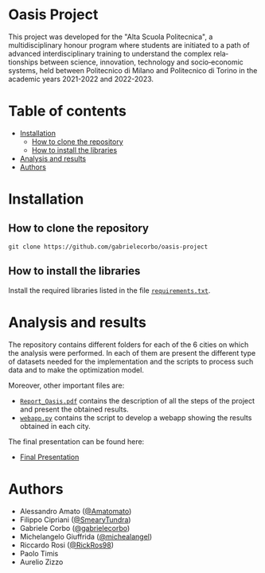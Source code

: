<!-- omit from toc -->
# Oasis Project

This project was developed for the "Alta Scuola Politecnica", a multidisciplinary honour program where students are initiated to a path of advanced interdisciplinary training to understand the complex rela‑
tionships between science, innovation, technology and socio‑economic systems, held between Politecnico di Milano and Politecnico di Torino in the academic years 2021-2022 and 2022-2023.



<!-- omit from toc -->
# Table of contents

- [Installation](#installation)
  - [How to clone the repository](#how-to-clone-the-repository)
  - [How to install the libraries](#how-to-install-the-libraries)
- [Analysis and results](#analysis-and-results)
- [Authors](#authors)

# Installation

## How to clone the repository

```
git clone https://github.com/gabrielecorbo/oasis-project
```

## How to install the libraries

Install the required libraries listed in the file [`requirements.txt`](./requirements.txt).

# Analysis and results

The repository contains different folders for each of the 6 cities on which the analysis were performed. In each of them are present the different type of datasets needed for the implementation and the scripts to process such data and to make the optimization model.

Moreover, other important files are:

- [`Report_Oasis.pdf`](./Report_Oasis.pdf) contains the description of all the steps of the project and present the obtained results.
- [`webapp.py`](./webapp.py) contains the script to develop a webapp showing the results obtained in each city.

The final presentation can be found here:

- [Final Presentation](./OASIS%20Final%20Presentation.pptx)

# Authors

- Alessandro Amato ([@Amatomato](https://www.github.com/Amatomato))
- Filippo Cipriani ([@SmearyTundra](https://www.github.com/SmearyTundra))
- Gabriele Corbo ([@gabrielecorbo](https://www.github.com/gabrielecorbo))
- Michelangelo Giuffrida ([@michealangel](https://www.github.com/michealangel))
- Riccardo Rosi ([@RickRos98](https://www.github.com/RickRos98))
- Paolo Timis
- Aurelio Zizzo





